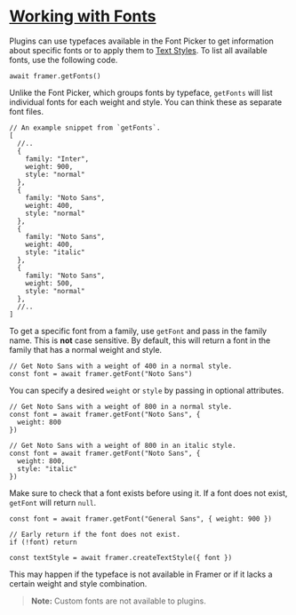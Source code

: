 # [Working with Fonts](https://www.framer.com/developers/fonts#working-with-fonts)
Plugins can use typefaces available in the Font Picker to get information about specific fonts or to apply them to [Text Styles](https://www.framer.com/#text-styles).
To list all available fonts, use the following code.
```
await framer.getFonts()
```

Unlike the Font Picker, which groups fonts by typeface, `getFonts` will list individual fonts for each weight and style. You can think these as separate font files.
```
// An example snippet from `getFonts`.
[
  //..
  {
    family: "Inter",
    weight: 900,
    style: "normal"
  },
  {
    family: "Noto Sans",
    weight: 400,
    style: "normal"
  },
  {
    family: "Noto Sans",
    weight: 400,
    style: "italic"
  },
  {
    family: "Noto Sans",
    weight: 500,
    style: "normal"
  },
  //..
]
```

To get a specific font from a family, use `getFont` and pass in the family name. This is **not** case sensitive. 
By default, this will return a font in the family that has a normal weight and style.
```
// Get Noto Sans with a weight of 400 in a normal style.
const font = await framer.getFont("Noto Sans")
```

You can specify a desired `weight` or `style` by passing in optional attributes.
```
// Get Noto Sans with a weight of 800 in a normal style.
const font = await framer.getFont("Noto Sans", {
  weight: 800
})

// Get Noto Sans with a weight of 800 in an italic style.
const font = await framer.getFont("Noto Sans", {
  weight: 800,
  style: "italic"
})
```

Make sure to check that a font exists before using it. If a font does not exist, `getFont` will return `null`. 
```
const font = await framer.getFont("General Sans", { weight: 900 })

// Early return if the font does not exist.
if (!font) return

const textStyle = await framer.createTextStyle({ font })
```

This may happen if the typeface is not available in Framer or if it lacks a certain weight and style combination.
> **Note:** Custom fonts are not available to plugins.
